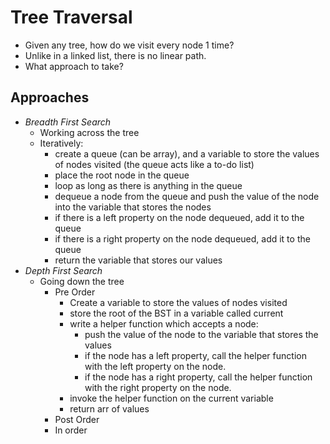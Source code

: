 # Tree Traversal #

* Given any tree, how do we visit every node 1 time?
* Unlike in a linked list, there is no linear path.
* What approach to take?

## Approaches ##
* *Breadth First Search*
    * Working across the tree
    * Iteratively:
        * create a queue (can be array), and a variable to store the values of nodes visited (the queue acts like a to-do list)
        * place the root node in the queue
        * loop as long as there is anything in the queue
        * dequeue a node from the queue and push the value of the node into the variable that stores the nodes 
        * if there is a left property on the node dequeued, add it to the queue
        * if there is a right property on the node dequeued, add it to the queue
        * return the variable that stores our values
* *Depth First Search*
    * Going down the tree
        * Pre Order
            * Create a variable to store the values of nodes visited
            * store the root of the BST in a variable called current
            * write a helper function which accepts a node:
                * push the value of the node to the variable that stores the values
                * if the node has a left property, call the helper function with the left property on the node.
                * if the node has a right property, call the helper function with the right property on the node.
            * invoke the helper function on the current variable
            * return arr of values
        * Post Order
        * In order
